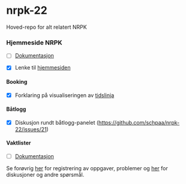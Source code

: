# nrpk-22

Hoved-repo for alt relatert NRPK


### Hjemmeside NRPK

- [ ] [Dokumentasjon](/docs/homepage/README.md)

- [x] Lenke til [hjemmesiden](https://booking-22.web.app)

#### Booking

- [x] Forklaring på visualiseringen
  av [tidslinja](https://github.com/schpaa/nrpk-22/issues/9)

#### Båtlogg

- [x] Diskusjon rundt båtlogg-panelet (https://github.com/schpaa/nrpk-22/issues/21)

#### Vaktlister

- [ ] [Dokumentasjon](/docs/eykt/README.md)


Se forøvrig [her](https://github.com/schpaa/nrpk-22/issues) for registrering av
oppgaver, problemer og [her](https://github.com/schpaa/nrpk-22/discussions) for
diskusjoner og andre spørsmål.
